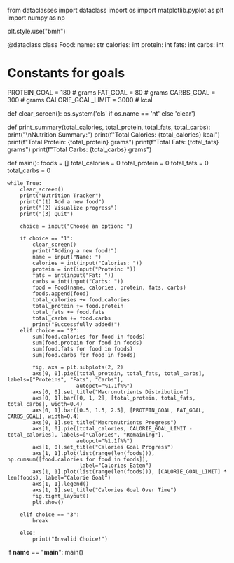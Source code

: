 from dataclasses import dataclass
import os
import matplotlib.pyplot as plt
import numpy as np

plt.style.use("bmh")


@dataclass
class Food:
    name: str
    calories: int
    protein: int
    fats: int
    carbs: int


# Constants for goals
PROTEIN_GOAL = 180  # grams
FAT_GOAL = 80  # grams
CARBS_GOAL = 300  # grams
CALORIE_GOAL_LIMIT = 3000  # kcal


def clear_screen():
    os.system('cls' if os.name == 'nt' else 'clear')


def print_summary(total_calories, total_protein, total_fats, total_carbs):
    print("\nNutrition Summary:")
    print(f"Total Calories: {total_calories} kcal")
    print(f"Total Protein: {total_protein} grams")
    print(f"Total Fats: {total_fats} grams")
    print(f"Total Carbs: {total_carbs} grams")


def main():
    foods = []
    total_calories = 0
    total_protein = 0
    total_fats = 0
    total_carbs = 0

    while True:
        clear_screen()
        print("Nutrition Tracker")
        print("(1) Add a new food")
        print("(2) Visualize progress")
        print("(3) Quit")

        choice = input("Choose an option: ")

        if choice == "1":
            clear_screen()
            print("Adding a new food!")
            name = input("Name: ")
            calories = int(input("Calories: "))
            protein = int(input("Protein: "))
            fats = int(input("Fat: "))
            carbs = int(input("Carbs: "))
            food = Food(name, calories, protein, fats, carbs)
            foods.append(food)
            total_calories += food.calories
            total_protein += food.protein
            total_fats += food.fats
            total_carbs += food.carbs
            print("Successfully added!")
        elif choice == "2":
            sum(food.calories for food in foods)
            sum(food.protein for food in foods)
            sum(food.fats for food in foods)
            sum(food.carbs for food in foods)

            fig, axs = plt.subplots(2, 2)
            axs[0, 0].pie([total_protein, total_fats, total_carbs], labels=["Proteins", "Fats", "Carbs"],
                          autopct="%1.1f%%")
            axs[0, 0].set_title("Macronutrients Distribution")
            axs[0, 1].bar([0, 1, 2], [total_protein, total_fats, total_carbs], width=0.4)
            axs[0, 1].bar([0.5, 1.5, 2.5], [PROTEIN_GOAL, FAT_GOAL, CARBS_GOAL], width=0.4)
            axs[0, 1].set_title("Macronutrients Progress")
            axs[1, 0].pie([total_calories, CALORIE_GOAL_LIMIT - total_calories], labels=["Calories", "Remaining"],
                          autopct="%1.1f%%")
            axs[1, 0].set_title("Calories Goal Progress")
            axs[1, 1].plot(list(range(len(foods))), np.cumsum([food.calories for food in foods]),
                           label="Calories Eaten")
            axs[1, 1].plot(list(range(len(foods))), [CALORIE_GOAL_LIMIT] * len(foods), label="Calorie Goal")
            axs[1, 1].legend()
            axs[1, 1].set_title("Calories Goal Over Time")
            fig.tight_layout()
            plt.show()

        elif choice == "3":
            break

        else:
            print("Invalid Choice!")


if __name__ == "__main__":
    main()
